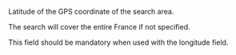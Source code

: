 Latitude of the GPS coordinate of the search area.

The search will cover the entire France if not specified.

This field should be mandatory when used with the longitude field.
